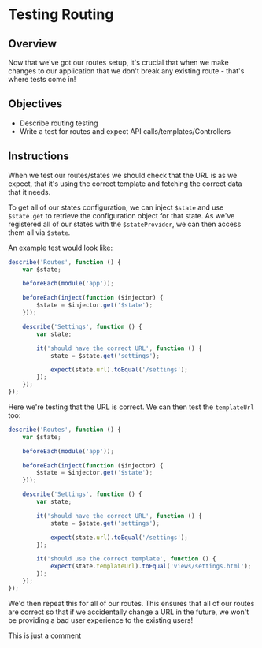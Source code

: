 # Testing Routing

## Overview

Now that we've got our routes setup, it's crucial that when we make changes to our application that we don't break any existing route - that's where tests come in!

## Objectives

- Describe routing testing
- Write a test for routes and expect API calls/templates/Controllers

## Instructions

When we test our routes/states we should check that the URL is as we expect, that it's using the correct template and fetching the correct data that it needs.

To get all of our states configuration, we can inject `$state` and use `$state.get` to retrieve the configuration object for that state. As we've registered all of our states with the `$stateProvider`, we can then access them all via `$state`.

An example test would look like:

```js
describe('Routes', function () {
	var $state;

	beforeEach(module('app'));

	beforeEach(inject(function ($injector) {
		$state = $injector.get('$state');
	}));

	describe('Settings', function () {
		var state;

		it('should have the correct URL', function () {
			state = $state.get('settings');

			expect(state.url).toEqual('/settings');
		});
	});
});
```

Here we're testing that the URL is correct. We can then test the `templateUrl` too:

```js
describe('Routes', function () {
	var $state;

	beforeEach(module('app'));

	beforeEach(inject(function ($injector) {
		$state = $injector.get('$state');
	}));

	describe('Settings', function () {
		var state;

		it('should have the correct URL', function () {
			state = $state.get('settings');

			expect(state.url).toEqual('/settings');
		});

		it('should use the correct template', function () {
            expect(state.templateUrl).toEqual('views/settings.html');
        });
	});
});
```

We'd then repeat this for all of our routes. This ensures that all of our routes are correct so that if we accidentally change a URL in the future, we won't be providing a bad user experience to the existing users!

This is just a comment